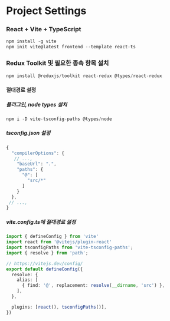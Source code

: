 # Project Settings

### React + Vite + TypeScript

```typescript
npm install -g vite
npm init vite@latest frontend --template react-ts
```

### Redux Toolkit 및 필요한 종속 항목 설치

```ts
npm install @reduxjs/toolkit react-redux @types/react-redux
```

#### 절대경로 설정

##### 플러그인, node types 설치

```ts
npm i -D vite-tsconfig-paths @types/node
```

##### tsconfig.json 설정

```ts
{
  "compilerOptions": {
   // ...,
    "baseUrl": ".",
    "paths": {
      "@": [
        "src/*"
      ]
    }
  },
 // ...,
}
```

##### vite.config.ts에 절대경로 설정

```ts
import { defineConfig } from 'vite'
import react from '@vitejs/plugin-react'
import tsconfigPaths from 'vite-tsconfig-paths';
import { resolve } from 'path';

// https://vitejs.dev/config/
export default defineConfig({
  resolve: {
    alias: [
      { find: '@', replacement: resolve(__dirname, 'src') },
    ],
  },

  plugins: [react(), tsconfigPaths()],
})
```
